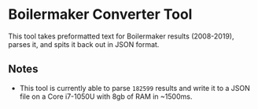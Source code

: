 # Boilermaker Converter Tool

This tool takes preformatted text for Boilermaker results (2008-2019), parses it, and spits it back out in JSON format.

## Notes

- This tool is currently able to parse `182599` results and write it to a JSON file on a Core i7-1050U with 8gb of RAM in ~1500ms.

